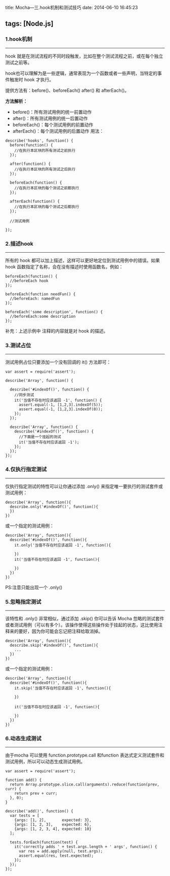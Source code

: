 title: Mocha—三.hook机制和测试技巧
date: 2014-06-10 16:45:23

tags: [Node.js]
---

### 1.hook机制
---
hook 就是在测试流程的不同时段触发，比如在整个测试流程之前，或在每个独立测试之前等。

hook也可以理解为是一些逻辑，通常表现为一个函数或者一些声明，当特定的事件触发时 hook 才执行。

提供方法有：before()、beforeEach() after() 和 afterEach()。

__方法解析：__

* before()：所有测试用例的统一前置动作
* after()：所有测试用例的统一后置动作
* beforeEach()：每个测试用例的前置动作
* afterEach()：每个测试用例的后置动作
用法：
```
describe('hooks', function() {
  before(function() {
    //在执行本区块的所有测试之前执行
  });
 
  after(function() {
    //在执行本区块的所有测试之后执行
  });
 
  beforeEach(function() {
    //在执行本区块的每个测试之前都执行
  });
 
  afterEach(function() {
    //在执行本区块的每个测试之后都执行
  });
 
  //测试用例
 
});
```

### 2.描述hook
---
所有的 hook 都可以加上描述，这样可以更好地定位到测试用例中的错误。如果 hook 函数指定了名称，会在没有描述时使用函数名，例如：
```
beforeEach(function() {
  //beforeEach hook
});
 
beforeEach(function needFun() {
  //beforeEach: namedFun
});
 
beforeEach('some description', function() {
  //beforeEach:some description
});
```

补充：上述示例中 注释的内容就是对 hook 的描述。

### 3.测试占位
---
测试用例占位只要添加一个没有回调的 it() 方法即可：
```
var assert = require('assert');
 
describe('Array', function() {
 
  describe('#indexOf()', function() {
    //同步测试
    it('当值不存在时应该返回 -1', function() {
      assert.equal(-1, [1,2,3].indexOf(5));
      assert.equal(-1, [1,2,3].indexOf(0));
    });
  });
 
  describe('Array', function() {
    describe('#indexOf()', function() {
      //下面是一个挂起的测试
      it('当值不存在时应该返回 -1');
    });
  });
});
```

### 4.仅执行指定测试
---
仅执行指定测试的特性可以让你通过添加 .only() 来指定唯一要执行的测试套件或测试用例：
```
describe('Array', function(){
  describe.only('#indexOf()', function(){    
  })
})
```
或一个指定的测试用例：

```
describe('Array', function(){
  describe('#indexOf()', function(){
    it.only('当值不存在时应该返回 -1', function(){
 
    }) 
    it('当值不存在时应该返回 -1', function(){
     
    })
  })
})
```

PS:注意只能出现一个 .only()


### 5.忽略指定测试
---
该特性和 .only() 非常相似，通过添加 .skip() 你可以告诉 Mocha 忽略的测试套件或者测试用例（可以有多个）。该操作使得这些操作处于挂起的状态，这比使用注释来的要好，因为你可能会忘记把注释给取消掉。
```
describe('Array', function(){
  describe.skip('#indexOf()', function(){
    ...
  })
})
```
或一个指定的测试用例：

```
describe('Array', function(){
  describe('#indexOf()', function(){
    it.skip('当值不存在时应该返回 -1', function(){
 
    })
 
    it('当值不存在时应该返回 -1', function(){
 
    })
  })
})
```

### 6.动态生成测试
---
由于mocha 可以使用 function.prototype.call 和function 表达式定义测试套件和测试用例，所以可以动态生成测试用例。
```
var assert = require('assert');
 
function add() {
  return Array.prototype.slice.call(arguments).reduce(function(prev, curr) {
    return prev + curr;
  }, 0);
}
 
describe('add()', function() {
  var tests = [
    {args: [1, 2],       expected: 3},
    {args: [1, 2, 3],    expected: 6},
    {args: [1, 2, 3, 4], expected: 10}
  ];
 
  tests.forEach(function(test) {
    it('correctly adds ' + test.args.length + ' args', function() {
      var res = add.apply(null, test.args);
      assert.equal(res, test.expected);
    });
  });
});
```
